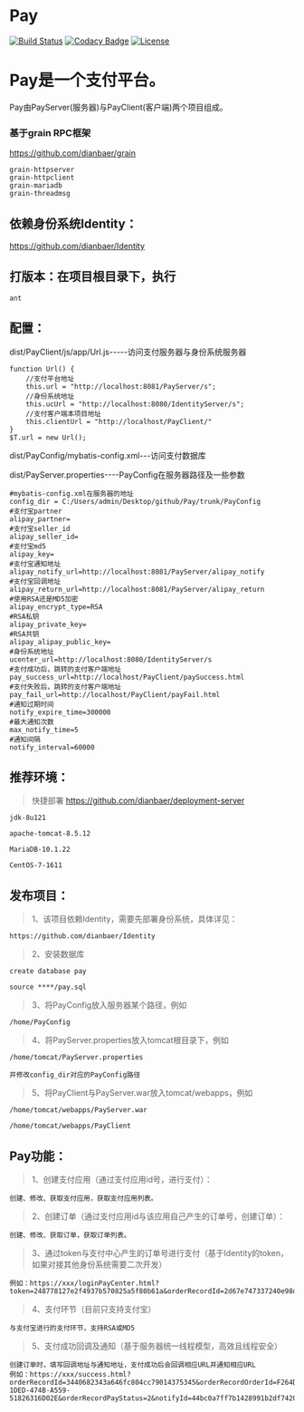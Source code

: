 # Pay

[![Build Status](https://travis-ci.org/dianbaer/Pay.svg?branch=master)](https://travis-ci.org/dianbaer/Pay)
[![Codacy Badge](https://api.codacy.com/project/badge/Grade/ee6a61826df447279701b6b9584084a4)](https://www.codacy.com/app/232365732/Pay?utm_source=github.com&amp;utm_medium=referral&amp;utm_content=dianbaer/Pay&amp;utm_campaign=Badge_Grade)
[![License](https://img.shields.io/badge/License-MIT-blue.svg)](LICENSE)

# Pay是一个支付平台。

Pay由PayServer(服务器)与PayClient(客户端)两个项目组成。

### 基于grain RPC框架

https://github.com/dianbaer/grain

	grain-httpserver
	grain-httpclient
	grain-mariadb
	grain-threadmsg


## 依赖身份系统Identity：


https://github.com/dianbaer/Identity


## 打版本：在项目根目录下，执行

	ant


## 配置：


dist/PayClient/js/app/Url.js-----访问支付服务器与身份系统服务器

	function Url() {
		//支付平台地址
		this.url = "http://localhost:8081/PayServer/s";
		//身份系统地址
		this.ucUrl = "http://localhost:8080/IdentityServer/s";
		//支付客户端本项目地址
		this.clientUrl = "http://localhost/PayClient/"
	}
	$T.url = new Url();


dist/PayConfig/mybatis-config.xml---访问支付数据库


dist/PayServer.properties----PayConfig在服务器路径及一些参数

	#mybatis-config.xml在服务器的地址
	config_dir = C:/Users/admin/Desktop/github/Pay/trunk/PayConfig
	#支付宝partner
	alipay_partner=
	#支付宝seller_id
	alipay_seller_id=
	#支付宝md5
	alipay_key=
	#支付宝通知地址
	alipay_notify_url=http://localhost:8081/PayServer/alipay_notify
	#支付宝回调地址
	alipay_return_url=http://localhost:8081/PayServer/alipay_return
	#使用RSA还是MD5加密
	alipay_encrypt_type=RSA
	#RSA私钥
	alipay_private_key=
	#RSA共钥
	alipay_alipay_public_key=
	#身份系统地址
	ucenter_url=http://localhost:8080/IdentityServer/s
	#支付成功后，跳转的支付客户端地址
	pay_success_url=http://localhost/PayClient/paySuccess.html
	#支付失败后，跳转的支付客户端地址
	pay_fail_url=http://localhost/PayClient/payFail.html
	#通知过期时间
	notify_expire_time=300000
	#最大通知次数
	max_notify_time=5
	#通知间隔
	notify_interval=60000



## 推荐环境：

>快捷部署 https://github.com/dianbaer/deployment-server

	jdk-8u121

	apache-tomcat-8.5.12

	MariaDB-10.1.22

	CentOS-7-1611


## 发布项目：

>1、该项目依赖Identity，需要先部署身份系统，具体详见：

	https://github.com/dianbaer/Identity

>2、安装数据库
	
	create database pay
	
	source ****/pay.sql

>3、将PayConfig放入服务器某个路径，例如
	
	/home/PayConfig

>4、将PayServer.properties放入tomcat根目录下，例如
	
	/home/tomcat/PayServer.properties
	
	并修改config_dir对应的PayConfig路径

>5、将PayClient与PayServer.war放入tomcat/webapps，例如
	
	/home/tomcat/webapps/PayServer.war
	
	/home/tomcat/webapps/PayClient


## Pay功能：

>1、创建支付应用（通过支付应用id号，进行支付）：
	
	创建、修改、获取支付应用，获取支付应用列表。
	
>2、创建订单（通过支付应用id与该应用自己产生的订单号，创建订单）：

	创建、修改、获取订单，获取订单列表。
	
>3、通过token与支付中心产生的订单号进行支付（基于Identity的token，如果对接其他身份系统需要二次开发）
	
	例如：https://xxx/loginPayCenter.html?token=248778127e2f4937b570825a5f80b61a&orderRecordId=2d67e747337240e98dbc202dbe92538e
	
>4、支付环节（目前只支持支付宝）

	与支付宝进行的支付环节，支持RSA或MD5
	
>5、支付成功回调及通知（基于服务器统一线程模型，高效且线程安全）

	创建订单时，填写回调地址与通知地址，支付成功后会回调相应URL并通知相应URL
	例如：https://xxx/success.html?orderRecordId=3440682343a646fc804cc79014375345&orderRecordOrderId=F264DA7A-1DED-474B-A559-51826316D02E&orderRecordPayStatus=2&notifyId=44bc0a7ff7b1428991b2df7420c59779


